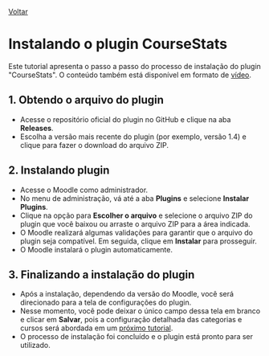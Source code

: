 [Voltar](../README.md)

# Instalando o plugin CourseStats

Este tutorial apresenta o passo a passo do processo de instalação do plugin "CourseStats". O conteúdo também está disponível em formato de [vídeo](https://www.youtube.com/watch?v=qLNvJU4EPpQ).

## 1. Obtendo o arquivo do plugin 
- Acesse o repositório oficial do plugin no GitHub e clique na aba **Releases**.
- Escolha a versão mais recente do plugin (por exemplo, versão 1.4) e clique para fazer o download do arquivo ZIP.

## 2. Instalando plugin 
- Acesse o Moodle como administrador.
- No menu de administração, vá até a aba **Plugins** e selecione **Instalar Plugins**.
- Clique na opção para **Escolher o arquivo** e selecione o arquivo ZIP do plugin que você baixou ou arraste o arquivo ZIP para a área indicada.
- O Moodle realizará algumas validações para garantir que o arquivo do plugin seja compatível. Em seguida, clique em **Instalar** para prosseguir.
- O Moodle instalará o plugin automaticamente.

## 3. Finalizando a instalação do plugin 
- Após a instalação, dependendo da versão do Moodle, você será direcionado para a tela de configurações do plugin.
- Nesse momento, você pode deixar o único campo dessa tela em branco e clicar em **Salvar**, pois a configuração detalhada das categorias e cursos será abordada em um [próximo tutorial](./first_usage.md).
- O processo de instalação foi concluído e o plugin está pronto para ser utilizado.

